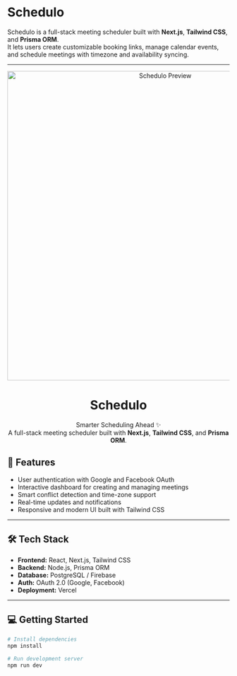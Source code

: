 # Schedulo

Schedulo is a full-stack meeting scheduler built with **Next.js**, **Tailwind CSS**, and **Prisma ORM**.  
It lets users create customizable booking links, manage calendar events, and schedule meetings with timezone and availability syncing.

---

<p align="center">
  <img src="public/schedulo-preview.png" alt="Schedulo Preview" width="700" />
</p>

<h1 align="center">Schedulo</h1>
<p align="center">
  Smarter Scheduling Ahead ✨ <br/>
  A full-stack meeting scheduler built with <b>Next.js</b>, <b>Tailwind CSS</b>, and <b>Prisma ORM</b>.
</p>

## 🚀 Features

- User authentication with Google and Facebook OAuth  
- Interactive dashboard for creating and managing meetings  
- Smart conflict detection and time-zone support  
- Real-time updates and notifications  
- Responsive and modern UI built with Tailwind CSS  

---

## 🛠️ Tech Stack

- **Frontend:** React, Next.js, Tailwind CSS  
- **Backend:** Node.js, Prisma ORM  
- **Database:** PostgreSQL / Firebase  
- **Auth:** OAuth 2.0 (Google, Facebook)  
- **Deployment:** Vercel  

---

## 💻 Getting Started

```bash
# Install dependencies
npm install

# Run development server
npm run dev
